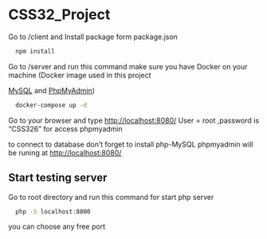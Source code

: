 # CSS32_Project

Go to /client and Install package form package.json 

```bash
  npm install  
```

Go to /server and run this command make sure you have Docker on your machine
(Docker image used in this project

[MySQL](https://hub.docker.com/_/mysql) and [PhpMyAdmin](https://hub.docker.com/_/phpmyadmin))

```bash
  docker-compose up -d
```
Go to your browser and type [http://localhost:8080/](http://localhost:8080/) User = root ,password is “CSS326” for access phpmyadmin

to connect to database don’t forget to install php-MySQL
phpmyadmin will be runing at
<http://localhost:8080/>
## Start testing server
Go to root directory and run this command for start php server
```bash
  php -S localhost:8000
```
you can choose any free port
